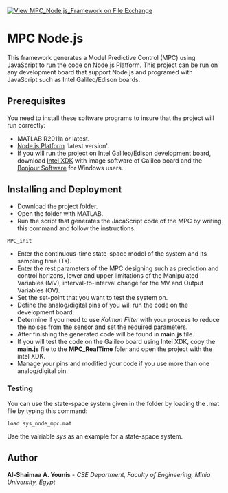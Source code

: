 [![View MPC_Node.js_Framework on File Exchange](https://www.mathworks.com/matlabcentral/images/matlab-file-exchange.svg)](https://www.mathworks.com/matlabcentral/fileexchange/73930-mpc_node-js_framework)

# MPC Node.js
This framework generates a Model Predictive Control (MPC) using JavaScript to run the code on Node.js Platform. 
This project can be run on any development board that support Node.js and programed with JavaScript such as Intel Galileo/Edison boards.

## Prerequisites
You need to install these software programs to insure that the project will run correctly:
* MATLAB R2011a or latest. 
* [Node.js Platform](https://nodejs.org/en/download/current/) 'latest version'. 
* If you will run the project on Intel Galileo/Edison development board, download [Intel XDK]() with image software of Galileo board and the [Bonjour Software](https://bonjour.en.softonic.com/) for Windows users.

## Installing and Deployment
* Download the project folder.
* Open the folder with MATLAB.
* Run the script that generates the JacaScript code of the MPC by writing this command and follow the instructions:
```
MPC_init
```
* Enter the continuous-time state-space model of the system and its sampling time (Ts).
* Enter the rest parameters of the MPC designing such as prediction and control horizons, lower and upper limitations of the Manipulated Variables (MV), interval-to-interval change for the MV and Output Variables (OV).
* Set the set-point that you want to test the system on.
* Define the analog/digital pins of you will run the code on the development board.
* Determine if you need to use *Kalman Filter* with your process to reduce the noises from the sensor and set the required parameters. 
* After finishing the generated code will be found in **main.js** file.
* If you will test the code on the Galileo board using Intel XDK, copy the **main.js** file to the **MPC_RealTime** foler and open the project with the intel XDK.
* Manage your pins and modified your code if you use more than one analog/digital pin. 

### Testing
You can use the state-space system given in the folder by loading the .mat file by typing this command:
```
load sys_node_mpc.mat
```
Use the valriable *sys* as an example for a state-space system.

## Author
 **Al-Shaimaa A. Younis** - *CSE Department, Faculty of Engineering, Minia University, Egypt*

